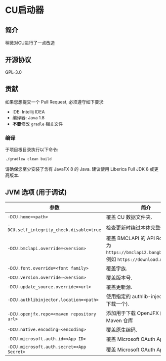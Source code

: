 # CU启动器

## 简介

稍微对CU进行了一点改造

## 开源协议

GPL-3.0

## 贡献
如果您想提交一个 Pull Request, 必须遵守如下要求:
* IDE: Intellij IDEA
* 编译器: Java 1.8
* **不要**修改 `gradle` 相关文件

### 编译
于项目根目录执行以下命令:

```bash
./gradlew clean build
```

请确保您至少安装了含有 JavaFX 8 的 Java. 建议使用 Liberica Full JDK 8 或更高版本.

## JVM 选项 (用于调试)
| 参数                                           | 简介                                                                                              |
|----------------------------------------------|-------------------------------------------------------------------------------------------------|
| `-DCU.home=<path>`                         | 覆盖 CU 数据文件夹.                                                                                  |
| `-DCU.self_integrity_check.disable=true`   | 检查更新时绕过本体完整性检查.                                                                                 |
| `-DCU.bmclapi.override=<version>`          | 覆盖 BMCLAPI 的 API Root, 默认值为 `https://bmclapi2.bangbang93.com`. 例如 `https://download.mcbbs.net`. |
| `-DCU.font.override=<font family>`         | 覆盖字族.                                                                                           |
| `-DCU.version.override=<version>`          | 覆盖版本号.                                                                                          |
| `-DCU.update_source.override=<url>`        | 覆盖更新源.                                                                                          |
| `-DCU.authlibinjector.location=<path>`     | 使用指定的 authlib-injector (而非下载一个).                                                                |
| `-DCU.openjfx.repo=<maven repository url>` | 添加用于下载 OpenJFX 的自定义 Maven 仓库                                                                    |
| `-DCU.native.encoding=<encoding>`          | 覆盖原生编码.                                                                                         |
| `-DCU.microsoft.auth.id=<App ID>`          | 覆盖 Microsoft OAuth App ID.                                                                      |
| `-DCU.microsoft.auth.secret=<App Secret>`  | 覆盖 Microsoft OAuth App 密钥.                                                                      |
